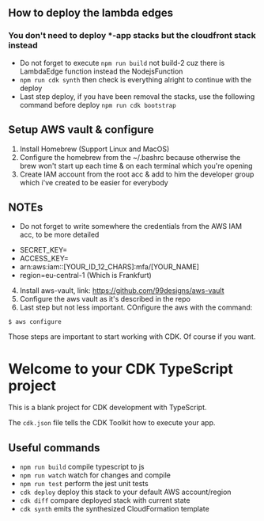 ## How to deploy the lambda edges
### You don't need to deploy *-app stacks but the cloudfront stack instead
* Do not forget to execute ``npm run build`` not build-2 cuz there is LambdaEdge function instead the NodejsFunction
* ``npm run cdk synth`` then check is everything alright to continue with the deploy
* Last step deploy, if you have been removal the stacks, use the following command before deploy
``npm run cdk bootstrap``

## Setup AWS vault & configure
1. Install Homebrew (Support Linux and MacOS)
2. Configure the homebrew from the ~/.bashrc because otherwise the brew won't start up each time & on each terminal which you're opening
3. Create IAM account from the root acc & add to him the developer group which i've created to be easier for everybody

## NOTEs

* Do not forget to write somewhere the credentials from the AWS IAM acc, to be more detailed
- SECRET_KEY=
- ACCESS_KEY=
- arn:aws:iam::[YOUR_ID_12_CHARS]:mfa/[YOUR_NAME] 
- region=eu-central-1 (Which is Frankfurt)

4. Install aws-vault, link: https://github.com/99designs/aws-vault
5. Configure the aws vault as it's described in the repo
6. Last step but not less important. COnfigure the aws with the command:
```
$ aws configure
```

Those steps are important to start working with CDK. Of course if you want.


# Welcome to your CDK TypeScript project

This is a blank project for CDK development with TypeScript.

The `cdk.json` file tells the CDK Toolkit how to execute your app.

## Useful commands

* `npm run build`   compile typescript to js
* `npm run watch`   watch for changes and compile
* `npm run test`    perform the jest unit tests
* `cdk deploy`      deploy this stack to your default AWS account/region
* `cdk diff`        compare deployed stack with current state
* `cdk synth`       emits the synthesized CloudFormation template
